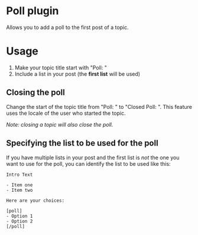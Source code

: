 # Poll plugin

Allows you to add a poll to the first post of a topic.

# Usage

1. Make your topic title start with "Poll: "
2. Include a list in your post (the **first list** will be used)

## Closing the poll

Change the start of the topic title from "Poll: " to "Closed Poll: ". This feature uses the locale of the user who started the topic.

_Note: closing a topic will also close the poll._

## Specifying the list to be used for the poll

If you have multiple lists in your post and the first list is _not_
the one you want to use for the poll, you can identify the 
list to be used like this:

```
Intro Text

- Item one
- Item two

Here are your choices:

[poll]
- Option 1
- Option 2
[/poll]
```
